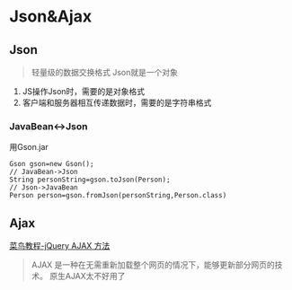 # Json&Ajax
## Json
> 轻量级的数据交换格式
> Json就是一个对象
1. JS操作Json时，需要的是对象格式
2. 客户端和服务器相互传递数据时，需要的是字符串格式

### JavaBean<->Json
用Gson.jar
```$xslt
Gson gson=new Gson();
// JavaBean->Json
String personString=gson.toJson(Person);
// Json->JavaBean
Person person=gson.fromJson(personString,Person.class)
```
## Ajax
[菜鸟教程-jQuery AJAX 方法](https://www.runoob.com/jquery/jquery-ref-ajax.html)
> AJAX 是一种在无需重新加载整个网页的情况下，能够更新部分网页的技术。
> 原生AJAX太不好用了
